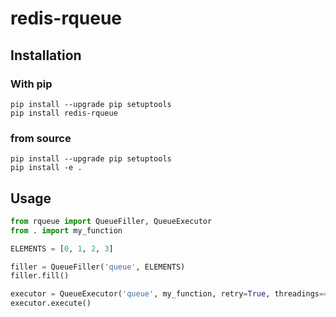 # redis-rqueue

## Installation

### With pip

```console
pip install --upgrade pip setuptools
pip install redis-rqueue
```

### from source

```console
pip install --upgrade pip setuptools
pip install -e .
```

## Usage

```python
from rqueue import QueueFiller, QueueExecutor
from . import my_function

ELEMENTS = [0, 1, 2, 3]

filler = QueueFiller('queue', ELEMENTS)
filler.fill()

executor = QueueExecutor('queue', my_function, retry=True, threadings=4)
executor.execute()
```
